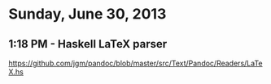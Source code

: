 # Sunday, June 30, 2013

## 1:18 PM - Haskell LaTeX parser

https://github.com/jgm/pandoc/blob/master/src/Text/Pandoc/Readers/LaTeX.hs
